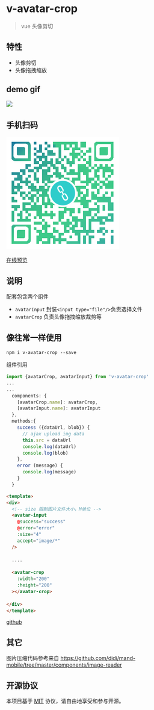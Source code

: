 # v-avatar-crop

> vue 头像剪切

## 特性

* 头像剪切
* 头像拖拽缩放

## demo gif
<img src="https://dreamback.github.io/vue-avatar-crop/static/demo.gif"> 

## 手机扫码
<img src="https://github.com/dreamback/vue-avatar-crop/blob/master/docs/static/qrcode.png?raw=true">  

[在线预览](https://dreamback.github.io/vue-avatar-crop/)


## 说明
配套包含两个组件
* `avatarInput` 封装`<input type="file"/>`负责选择文件
* `avatarCrop` 负责头像拖拽缩放裁剪等

## 像往常一样使用
```
npm i v-avatar-crop --save
```
组件引用
``` javascript
import {avatarCrop, avatarInput} from 'v-avatar-crop'
...
...
  components: {
    [avatarCrop.name]: avatarCrop,
    [avatarInput.name]: avatarInput
  },
  methods:{
    success ({dataUrl, blob}) {
      // ajax upload img data
      this.src = dataUrl
      console.log(dataUrl)
      console.log(blob)
    },
    error (message) {
      console.log(message)
    }
  }

```

``` html
<template>
<div>
  <!-- size 限制图片文件大小，M单位 -->
  <avatar-input
    @success="success"
    @error="error"
    :size="4" 
    accept="image/*"
  />

  ....

  <avatar-crop
    :width="200"
    :height="200"
  ></avatar-crop>

</div>
</template>
```


[github](https://github.com/dreamback/vue-avatar-crop)  

## 其它

图片压缩代码参考来自
https://github.com/didi/mand-mobile/tree/master/components/image-reader

## 开源协议

本项目基于 [MIT](https://zh.wikipedia.org/wiki/MIT%E8%A8%B1%E5%8F%AF%E8%AD%89) 协议，请自由地享受和参与开源。
